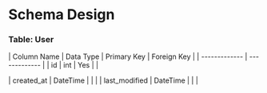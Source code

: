 
# Schema Design

### Table: **User**

| Column Name  | Data Type | Primary Key | Foreign Key |
| ------------- | ------------- |
| id  | int  | Yes | |

| created_at  | DateTime  |  | |
| last_modified  | DateTime  |  | |
